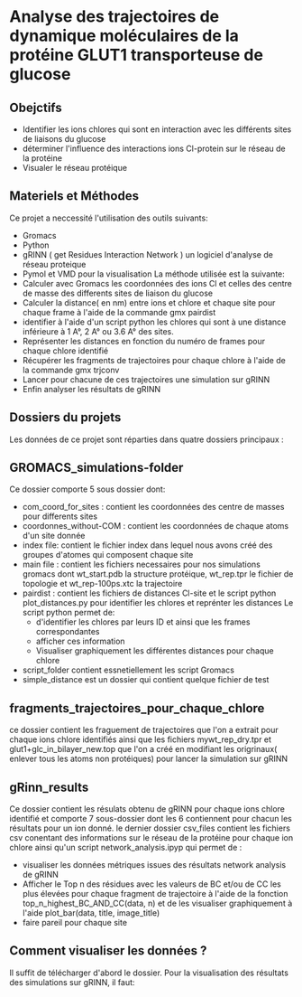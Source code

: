# Analyse des trajectoires de dynamique moléculaires de la protéine GLUT1 transporteuse de glucose

## Obejctifs
* Identifier les ions chlores qui sont en interaction avec les différents sites de liaisons du glucose
* déterminer l'influence des interactions ions Cl-protein sur le réseau de la protéine
* Visualer le réseau protéique 
## Materiels et Méthodes 
Ce projet a neccessité l'utilisation des outils suivants:
* Gromacs
* Python 
* gRINN ( get Residues Interaction Network ) un logiciel d'analyse de réseau proteique 
* Pymol et VMD pour la visualisation 
La méthode utilisée est la suivante:
* Calculer avec Gromacs les coordonnées des ions Cl et celles des centre de masse des differents sites de liaison du glucose
* Calculer la distance( en nm) entre ions et chlore et chaque site pour chaque frame à l'aide de la commande gmx pairdist
* identifier à l'aide d'un script python les chlores qui sont à une distance inférieure à 1 A°, 2 A° ou 3.6 A° des sites. 
* Représenter les distances en fonction du numéro de frames pour chaque chlore identifié 
* Récupérer les fragments de trajectoires pour chaque chlore à l'aide de la commande gmx trjconv 
* Lancer pour chacune de ces trajectoires une simulation sur gRINN 
* Enfin analyser les résultats de gRINN 
## Dossiers du projets
Les données de ce projet sont réparties dans quatre dossiers principaux :
## GROMACS_simulations-folder
Ce dossier comporte 5 sous dossier dont:
* com_coord_for_sites : contient les coordonnées des centre de masses pour differents sites
* coordonnes_without-COM : contient les coordonnées de chaque atoms d'un site donnée
* index file: contient le fichier index dans lequel nous avons créé des groupes d'atomes qui composent chaque site
* main file : contient les fichiers necessaires pour nos simulations gromacs dont wt_start.pdb la structure protéique, wt_rep.tpr le fichier de topologie et wt_rep-100ps.xtc la trajectoire 
* pairdist : contient les fichiers de distances Cl-site et le script python plot_distances.py pour identifier les chlores et reprénter les distances
Le script python permet de:
  - d'identifier les chlores par leurs ID et ainsi que les frames correspondantes
  - afficher ces information
  - Visualiser graphiquement les différentes distances pour chaque chlore 
* script_folder contient essnetiellement les script Gromacs
* simple_distance est un dossier qui contient quelque fichier de test
## fragments_trajectoires_pour_chaque_chlore
ce dossier contient les fraguement de trajectoires que l'on a extrait pour chaque ions chlore identifiés ainsi que les fichiers mywt_rep_dry.tpr et glut1+glc_in_bilayer_new.top que l'on a créé en modifiant les origrinaux( enlever tous les atoms non protéiques) pour lancer la simulation sur gRINN
## gRinn_results 
Ce dossier contient les résulats obtenu de gRINN pour chaque ions chlore identifié et comporte 7 sous-dossier dont les 6 contiennent pour chacun les résultats pour un ion donné. 
le dernier dossier csv_files contient les fichiers csv conentant des informations sur le réseau de la protéine pour chaque ion chlore ainsi qu'un script network_analysis.ipyp qui permet de :
* visualiser les données métriques issues des résultats network analysis de gRINN
* Afficher le Top n des résidues avec les valeurs de BC et/ou de CC les plus élevées pour chaque fragment de trajectoire à l'aide de la fonction top_n_highest_BC_AND_CC(data, n) et de les visualiser graphiquement à l'aide plot_bar(data, title, image_title)
* faire pareil pour chaque site 
## Comment visualiser les données ?
Il suffit de télécharger d'abord le dossier. 
Pour la visualisation des résultats des simulations sur gRINN, il faut:





